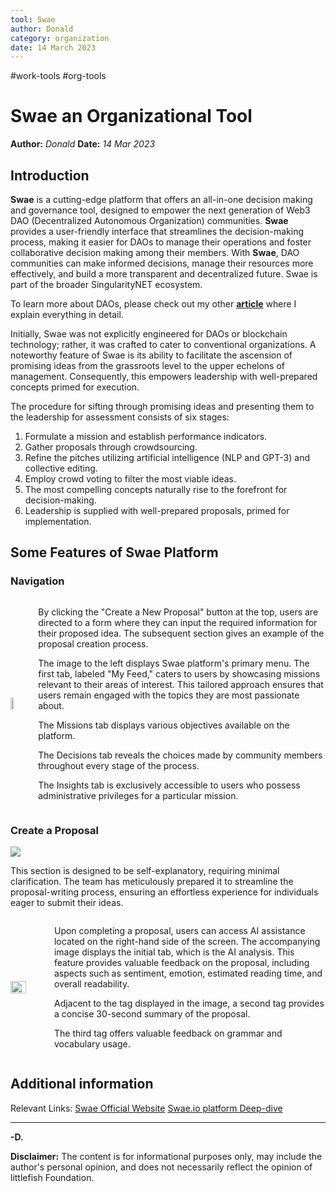 ```yaml
---
tool: Swae
author: Donald
category: organization
date: 14 March 2023
---
```

#work-tools #org-tools
# Swae an Organizational Tool
**Author:** *Donald*
**Date:** *14 Mar 2023*


## Introduction

**Swae** is a cutting-edge platform that offers an all-in-one decision making and governance tool, designed to empower the next generation of Web3 DAO (Decentralized Autonomous Organization) communities. **Swae** provides a user-friendly interface that streamlines the decision-making process, making it easier for DAOs to manage their operations and foster collaborative decision making among their members. With **Swae**, DAO communities can make informed decisions, manage their resources more effectively, and build a more transparent and decentralized future. Swae is part of the broader SingularityNET ecosystem.

To learn more about DAOs, please check out my other [**article**](https://vault.littlefish.foundation/F.+Cardano/Summon+Platform#What+is+a+DAO+%3F) where I explain everything in detail.

Initially, Swae was not explicitly engineered for DAOs or blockchain technology; rather, it was crafted to cater to conventional organizations. A noteworthy feature of Swae is its ability to facilitate the ascension of promising ideas from the grassroots level to the upper echelons of management. Consequently, this empowers leadership with well-prepared concepts primed for execution.

The procedure for sifting through promising ideas and presenting them to the leadership for assessment consists of six stages:
1. Formulate a mission and establish performance indicators.
2. Gather proposals through crowdsourcing.
3. Refine the pitches utilizing artificial intelligence (NLP and GPT-3) and collective editing.
4. Employ crowd voting to filter the most viable ideas.
5. The most compelling concepts naturally rise to the forefront for decision-making.
6. Leadership is supplied with well-prepared proposals, primed for implementation.

## Some Features of Swae Platform

### Navigation


<div style="display: flex; align-items: center;">
  <img src="https://i.imgur.com/lHXWnj6.png" style="width: 19%;">
  <div style="margin-left: 20px;">
      <p>
          By clicking the "Create a New Proposal" button at the top, users are directed to a form where they can input the required information for their proposed idea. The subsequent section gives an example of the proposal creation process.
      </p>
    <p>
        The image to the left displays Swae platform's primary menu. The first tab, labeled "My Feed," caters to users by showcasing missions relevant to their areas of interest. This tailored approach ensures that users remain engaged with the topics they are most passionate about.
    </p>
      <p>
          The Missions tab displays various objectives available on the platform.
      </p>
      <p>
          The Decisions tab reveals the choices made by community members throughout every stage of the process.
      </p>
      <p>
          The Insights tab is exclusively accessible to users who possess administrative privileges for a particular mission.
      </p>
  </div>
</div>
</div>

### Create a Proposal
![](https://i.imgur.com/xK7R7F7.png)

This section is designed to be self-explanatory, requiring minimal clarification. The team has meticulously prepared it to streamline the proposal-writing process, ensuring an effortless experience for individuals eager to submit their ideas.


<div style="display: flex; align-items: center;">
  <img src="https://i.imgur.com/sP4dyOR.png" style="width: 50%;">
  <div style="margin-left: 20px;">
    <p>
     Upon completing a proposal, users can access AI assistance located on the right-hand side of the screen. The accompanying image displays the initial tab, which is the AI analysis. This feature provides valuable feedback on the proposal, including aspects such as sentiment, emotion, estimated reading time, and overall readability.
      </p>
      <p>
          Adjacent to the tag displayed in the image, a second tag provides a concise 30-second summary of the proposal. 
      </p>
      <p>
          The third tag offers valuable feedback on grammar and vocabulary usage.
      </p>
  </div>
</div>
</div>

## Additional information

Relevant Links:
[Swae Official Website](https://swae.io/)
[Swae.io platform Deep-dive](https://www.youtube.com/watch?v=N3gCmmQ2_gY)

---
**-D.**

**Disclaimer:** The content is for informational purposes only, may include the author's personal opinion, and does not necessarily reflect the opinion of littlefish Foundation.










